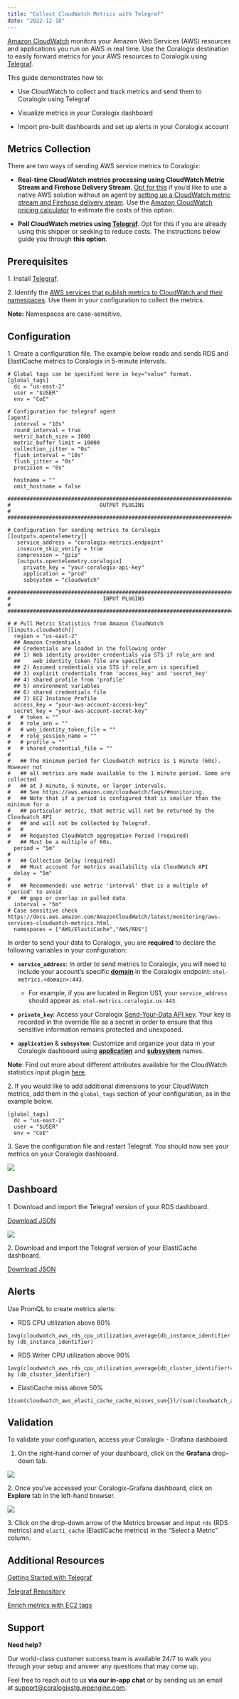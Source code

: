 ```yaml
---
title: "Collect CloudWatch Metrics with Telegraf"
date: "2022-12-18"
---
```


[Amazon CloudWatch](https://docs.aws.amazon.com/AmazonCloudWatch/latest/monitoring/WhatIsCloudWatch.html) monitors your Amazon Web Services (AWS) resources and applications you run on AWS in real time. Use the Coralogix destination to easily forward metrics for your AWS resources to Coralogix using [Telegraf](https://www.influxdata.com/time-series-platform/telegraf/).

This guide demonstrates how to:

- Use CloudWatch to collect and track metrics and send them to Coralogix using Telegraf

- Visualize metrics in your Coralogix dashboard

- Import pre-built dashboards and set up alerts in your Coralogix account

## Metrics Collection

There are two ways of sending AWS service metrics to Coralogix:

- **Real-time CloudWatch metrics processing using CloudWatch Metric Stream and Firehose Delivery Stream**. [Opt for this](https://coralogixstg.wpengine.com/docs/cloudwatch-metric-firehose-delivery-stream/) if you’d like to use a native AWS solution without an agent by [setting up a CloudWatch metric stream and Firehose delivery steam](https://coralogixstg.wpengine.com/docs/amazon-kinesis-data-firehose-metrics/). Use the [Amazon CloudWatch pricing calculator](https://aws.amazon.com/cloudwatch/pricing/) to estimate the costs of this option.

- **Poll CloudWatch metrics using [Telegraf](https://docs.influxdata.com/telegraf/v1.24/install/#installation)**. Opt for this if you are already using this shipper or seeking to reduce costs. The instructions below guide you through **this option**.

## Prerequisites

1\. Install [Telegraf](https://docs.influxdata.com/telegraf/v1.24/install/#installation).

2\. Identify the [AWS services that publish metrics to CloudWatch and their namespaces](https://docs.aws.amazon.com/AmazonCloudWatch/latest/monitoring/aws-services-cloudwatch-metrics.html). Use them in your configuration to collect the metrics.

**Note:** Namespaces are case-sensitive.

## Configuration

1\. Create a configuration file. The example below reads and sends RDS and ElastiCache metrics to Coralogix in 5-minute intervals.

```
# Global tags can be specified here in key="value" format.
[global_tags]
  dc = "us-east-2" 
  user = "$USER"
  env = "CoE"

# Configuration for telegraf agent
[agent]
  interval = "10s"
  round_interval = true
  metric_batch_size = 1000
  metric_buffer_limit = 10000
  collection_jitter = "0s"
  flush_interval = "10s"
  flush_jitter = "0s"
  precision = "0s"

  hostname = ""
  omit_hostname = false

###############################################################################
#                            OUTPUT PLUGINS                                   #
###############################################################################

# Configuration for sending metrics to Coralogix
[[outputs.opentelemetry]]
   service_address = "coralogix-metrics.endpoint"
   insecure_skip_verify = true
   compression = "gzip"
   [outputs.opentelemetry.coralogix]
     private_key = "your-coralogix-api-key"
     application = "prod"
     subsystem = "cloudwatch"

###############################################################################
#                             INPUT PLUGINS                                   #
###############################################################################

# # Pull Metric Statistics from Amazon CloudWatch
[[inputs.cloudwatch]]
  region = "us-east-2"
  ## Amazon Credentials
  ## Credentials are loaded in the following order
  ## 1) Web identity provider credentials via STS if role_arn and
  ##    web_identity_token_file are specified
  ## 2) Assumed credentials via STS if role_arn is specified
  ## 3) explicit credentials from 'access_key' and 'secret_key'
  ## 4) shared profile from 'profile'
  ## 5) environment variables
  ## 6) shared credentials file
  ## 7) EC2 Instance Profile
  access_key = "your-aws-account-access-key"
  secret_key = "your-aws-account-secret-key"
#   # token = ""
#   # role_arn = ""
#   # web_identity_token_file = ""
#   # role_session_name = ""
#   # profile = ""
#   # shared_credential_file = ""
#
#   ## The minimum period for Cloudwatch metrics is 1 minute (60s). However not
#   ## all metrics are made available to the 1 minute period. Some are collected
#   ## at 3 minute, 5 minute, or larger intervals.
#   ## See https://aws.amazon.com/cloudwatch/faqs/#monitoring.
#   ## Note that if a period is configured that is smaller than the minimum for a
#   ## particular metric, that metric will not be returned by the Cloudwatch API
#   ## and will not be collected by Telegraf.
#   #
#   ## Requested CloudWatch aggregation Period (required)
#   ## Must be a multiple of 60s.
  period = "5m"
#
#   ## Collection Delay (required)
#   ## Must account for metrics availability via CloudWatch API
  delay = "5m"
#
#   ## Recommended: use metric 'interval' that is a multiple of 'period' to avoid
#   ## gaps or overlap in pulled data
  interval = "5m"
# Case sensitive check https://docs.aws.amazon.com/AmazonCloudWatch/latest/monitoring/aws-services-cloudwatch-metrics.html
  namespaces = ["AWS/ElastiCache","AWS/RDS"]
```

In order to send your data to Coralogix, you are **required** to declare the following variables in your configuration:

- **`service_address`**: In order to send metrics to Coralogix, you will need to include your account’s specific **[domain](https://coralogixstg.wpengine.com/docs/coralogix-domain/)** in the Coralogix endpoint: `otel-metrics.<domain>:443`.
    - For example, if you are located in Region US1, your `service_address` should appear as: `otel-metrics.coralogix.us:443`.

- **`private_key`**: Access your Coralogix [Send-Your-Data API key](https://coralogixstg.wpengine.com/docs/send-your-data-api-key/). Your key is recorded in the override file as a secret in order to ensure that this sensitive information remains protected and unexposed.

- **`application`** & **`subsystem`**: Customize and organize your data in your Coralogix dashboard using **[application](https://coralogixstg.wpengine.com/docs/application-and-subsystem-names/)** and **[subsystem](https://coralogixstg.wpengine.com/docs/application-and-subsystem-names/)** names.

**Note**: Find out more about different attributes available for the CloudWatch statistics input plugin [here](https://github.com/influxdata/telegraf/tree/master/plugins/inputs/cloudwatch).

2\. If you would like to add additional dimensions to your CloudWatch metrics, add them in the `global_tags` section of your configuration, as in the example below.

```
[global_tags]
  dc = "us-east-2"
  user = "$USER"
  env = "CoE"
```

3\. Save the configuration file and restart Telegraf. You should now see your metrics on your Coralogix dashboard.

![](images/Metrics-browser-1024x381.png)

## **Dashboard**

1\. Download and import the Telegraf version of your RDS dashboard.

[Download JSON](/wp-content/uploads/2022/12/rds_telegraf-3.json)

![](images/Screen-1024x644.png)

2\. Download and import the Telegraf version of your ElastiCache dashboard.

[Download JSON](/wp-content/uploads/2022/12/elasti_cache_telegraf-1.json)

## **Alerts**

Use PromQL to create metrics alerts:

- RDS CPU utilization above 80%

```
1avg(cloudwatch_aws_rds_cpu_utilization_average{db_instance_identifier!=""}) by (db_instance_identifier)

```

- RDS Writer CPU utilization above 90%

```
1avg(cloudwatch_aws_rds_cpu_utilization_average{db_cluster_identifier!="",role="WRITER"}) by (db_cluster_identifier)

```

- ElastiCache miss above 50%

```
1(sum(cloudwatch_aws_elasti_cache_cache_misses_sum{})/(sum(cloudwatch_aws_elasti_cache_cache_hits_sum{})+sum(cloudwatch_aws_elasti_cache_cache_misses_sum{})))*100

```

## **Validation**

To validate your configuration, access your Coralogix - Grafana dashboard.

1. On the right-hand corner of your dashboard, click on the **Grafana** drop-down tab.

![](images/123-1024x209.png)

2\. Once you’ve accessed your Coralogix-Grafana dashboard, click on **Explore** tab in the left-hand browser.

![](images/Explore-1024x247.png)

3\. Click on the drop-down arrow of the Metrics browser and input `rds` (RDS metrics) and `elasti_cache` (ElastiCache metrics) in the “Select a Metric” column.

## Additional Resources

[Getting Started with Telegraf](https://docs.influxdata.com/telegraf/v1.24/get_started/)

[Telegraf Repository](https://github.com/influxdata/telegraf)

[Enrich metrics with EC2 tags](https://github.com/influxdata/telegraf/tree/master/plugins/processors/aws/ec2)

## Support

**Need help?**

Our world-class customer success team is available 24/7 to walk you through your setup and answer any questions that may come up.

Feel free to reach out to us **via our in-app chat** or by sending us an email at [support@coralogixstg.wpengine.com](mailto:support@coralogixstg.wpengine.com).
